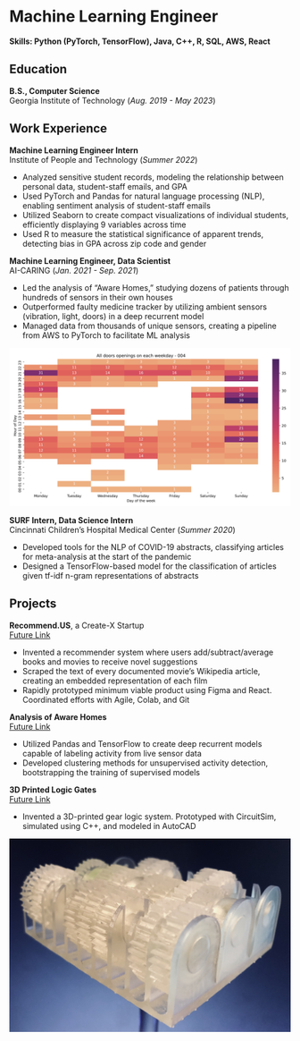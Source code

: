 # Machine Learning Engineer  
**Skills: Python (PyTorch, TensorFlow), Java, C++, R, SQL, AWS, React**

## Education			        		
**B.S., Computer Science**  
Georgia Institute of Technology (_Aug. 2019 - May 2023_)

## Work Experience
**Machine Learning Engineer Intern**  
Institute of People and Technology (_Summer 2022_)
  - Analyzed sensitive student records, modeling the relationship between personal data, student-staff emails, and GPA
  - Used PyTorch and Pandas for natural language processing (NLP), enabling sentiment analysis of student-staff emails
  - Utilized Seaborn to create compact visualizations of individual students, efficiently displaying 9 variables across time
  - Used R to measure the statistical significance of apparent trends, detecting bias in GPA across zip code and gender

**Machine Learning Engineer, Data Scientist**  
AI-CARING (_Jan. 2021 - Sep. 2021_)
- Led the analysis of “Aware Homes,” studying dozens of patients through hundreds of sensors in their own houses
- Outperformed faulty medicine tracker by utilizing ambient sensors (vibration, light, doors) in a deep recurrent model
- Managed data from thousands of unique sensors, creating a pipeline from AWS to PyTorch to facilitate ML analysis

![Visualization of faulty medication tracker](/assets/img/med_graphic.png)

**SURF Intern, Data Science Intern**  
Cincinnati Children’s Hospital Medical Center (_Summer 2020_)
- Developed tools for the NLP of COVID-19 abstracts, classifying articles for meta-analysis at the start of the pandemic
- Designed a TensorFlow-based model for the classification of articles given tf-idf n-gram representations of abstracts

## Projects
**Recommend.US**, a Create-X Startup  
[Future Link](https://www.linkedin.com/in/jacobwilliams314/)
- Invented a recommender system where users add/subtract/average books and movies to receive novel suggestions
- Scraped the text of every documented movie’s Wikipedia article, creating an embedded representation of each film
- Rapidly prototyped minimum viable product using Figma and React. Coordinated efforts with Agile, Colab, and Git

**Analysis of Aware Homes**  
[Future Link](https://www.linkedin.com/in/jacobwilliams314/)
- Utilized Pandas and TensorFlow to create deep recurrent models capable of labeling activity from live sensor data
- Developed clustering methods for unsupervised activity detection, bootstrapping the training of supervised models

**3D Printed Logic Gates**  
[Future Link](https://www.linkedin.com/in/jacobwilliams314/)
- Invented a 3D-printed gear logic system. Prototyped with CircuitSim, simulated using C++, and modeled in AutoCAD

![Gear-based Logic Gates. Here, a working half-adder](/assets/img/gear_project.jpg)

